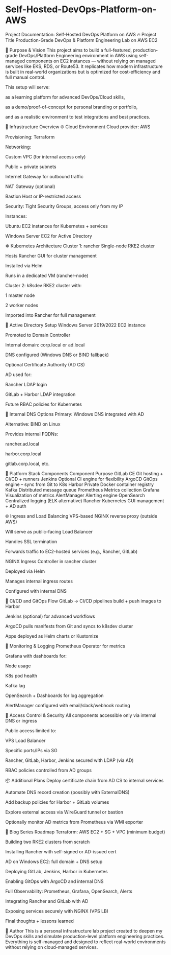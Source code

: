 # Self-Hosted-DevOps-Platform-on-AWS

Project Documentation: Self-Hosted DevOps Platform on AWS
🔥 Project Title
Production-Grade DevOps & Platform Engineering Lab on AWS EC2

🎯 Purpose & Vision
This project aims to build a full-featured, production-grade DevOps/Platform Engineering environment in AWS using self-managed components on EC2 instances — without relying on managed services like EKS, RDS, or Route53. It replicates how modern infrastructure is built in real-world organizations but is optimized for cost-efficiency and full manual control.

This setup will serve:

as a learning platform for advanced DevOps/Cloud skills,

as a demo/proof-of-concept for personal branding or portfolio,

and as a realistic environment to test integrations and best practices.

🧱 Infrastructure Overview
🌐 Cloud Environment
Cloud provider: AWS

Provisioning: Terraform

Networking:

Custom VPC (for internal access only)

Public + private subnets

Internet Gateway for outbound traffic

NAT Gateway (optional)

Bastion Host or IP-restricted access

Security: Tight Security Groups, access only from my IP

Instances:

Ubuntu EC2 instances for Kubernetes + services

Windows Server EC2 for Active Directory

☸ Kubernetes Architecture
Cluster 1: rancher
Single-node RKE2 cluster

Hosts Rancher GUI for cluster management

Installed via Helm

Runs in a dedicated VM (rancher-node)

Cluster 2: k8sdev
RKE2 cluster with:

1 master node

2 worker nodes

Imported into Rancher for full management

🔐 Active Directory Setup
Windows Server 2019/2022 EC2 instance

Promoted to Domain Controller

Internal domain: corp.local or ad.local

DNS configured (Windows DNS or BIND fallback)

Optional Certificate Authority (AD CS)

AD used for:

Rancher LDAP login

GitLab + Harbor LDAP integration

Future RBAC policies for Kubernetes

📡 Internal DNS Options
Primary: Windows DNS integrated with AD

Alternative: BIND on Linux

Provides internal FQDNs:

rancher.ad.local

harbor.corp.local

gitlab.corp.local, etc.

🧰 Platform Stack Components
Component	Purpose
GitLab CE	Git hosting + CI/CD + runners
Jenkins	Optional CI engine for flexibility
ArgoCD	GitOps engine – sync from Git to K8s
Harbor	Private Docker container registry
Kafka	Distributed message queue
Prometheus	Metrics collection
Grafana	Visualization of metrics
AlertManager	Alerting engine
OpenSearch	Centralized logging (ELK alternative)
Rancher	Kubernetes GUI management + AD auth

🌐 Ingress and Load Balancing
VPS-based NGINX reverse proxy (outside AWS)

Will serve as public-facing Load Balancer

Handles SSL termination

Forwards traffic to EC2-hosted services (e.g., Rancher, GitLab)

NGINX Ingress Controller in rancher cluster

Deployed via Helm

Manages internal ingress routes

Configured with internal DNS

🔧 CI/CD and GitOps Flow
GitLab → CI/CD pipelines build + push images to Harbor

Jenkins (optional) for advanced workflows

ArgoCD pulls manifests from Git and syncs to k8sdev cluster

Apps deployed as Helm charts or Kustomize

🧪 Monitoring & Logging
Prometheus Operator for metrics

Grafana with dashboards for:

Node usage

K8s pod health

Kafka lag

OpenSearch + Dashboards for log aggregation

AlertManager configured with email/slack/webhook routing

🔐 Access Control & Security
All components accessible only via internal DNS or ingress

Public access limited to:

VPS Load Balancer

Specific ports/IPs via SG

Rancher, GitLab, Harbor, Jenkins secured with LDAP (via AD)

RBAC policies controlled from AD groups

📦 Additional Plans
Deploy certificate chain from AD CS to internal services

Automate DNS record creation (possibly with ExternalDNS)

Add backup policies for Harbor + GitLab volumes

Explore external access via WireGuard tunnel or bastion

Optionally monitor AD metrics from Prometheus via WMI exporter

📝 Blog Series Roadmap
Terraform: AWS EC2 + SG + VPC (minimum budget)

Building two RKE2 clusters from scratch

Installing Rancher with self-signed or AD-issued cert

AD on Windows EC2: full domain + DNS setup

Deploying GitLab, Jenkins, Harbor in Kubernetes

Enabling GitOps with ArgoCD and internal DNS

Full Observability: Prometheus, Grafana, OpenSearch, Alerts

Integrating Rancher and GitLab with AD

Exposing services securely with NGINX (VPS LB)

Final thoughts + lessons learned

👤 Author
This is a personal infrastructure lab project created to deepen my DevOps skills and simulate production-level platform engineering practices. Everything is self-managed and designed to reflect real-world environments without relying on cloud-managed services.
